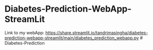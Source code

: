 # Diabetes-Prediction-WebApp-StreamLit


Link to my webApp: https://share.streamlit.io/tandrimasingha/diabetes-prediction-webapp-streamlit/main/diabetes_prediction_webapp.py
#   D i a b e t e s - P r e d i c t i o n  
 